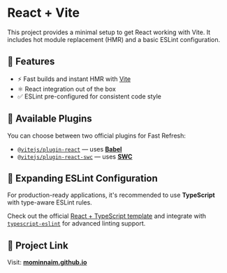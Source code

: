 # React + Vite

This project provides a minimal setup to get React working with Vite. It includes hot module replacement (HMR) and a basic ESLint configuration.

## 🔧 Features

- ⚡️ Fast builds and instant HMR with [Vite](https://vitejs.dev/)
- ⚛️ React integration out of the box
- ✅ ESLint pre-configured for consistent code style

## 🧩 Available Plugins

You can choose between two official plugins for Fast Refresh:

- [`@vitejs/plugin-react`](https://github.com/vitejs/vite-plugin-react/blob/main/packages/plugin-react) — uses [**Babel**](https://babeljs.io/)
- [`@vitejs/plugin-react-swc`](https://github.com/vitejs/vite-plugin-react/blob/main/packages/plugin-react-swc) — uses [**SWC**](https://swc.rs/)

## 📘 Expanding ESLint Configuration

For production-ready applications, it's recommended to use **TypeScript** with type-aware ESLint rules.

Check out the official [React + TypeScript template](https://github.com/vitejs/vite/tree/main/packages/create-vite/template-react-ts) and integrate with [`typescript-eslint`](https://typescript-eslint.io) for advanced linting support.

## 🔗 Project Link

Visit: [**mominnaim.github.io**](https://mominnaim.github.io)
